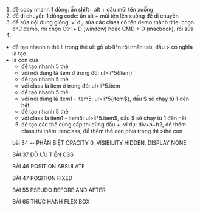 1. để copy nhanh 1 dòng: ấn shift+ alt + dấu mũi tên xuống
2. để di chuyển 1 dòng code: ấn alt + mũi tên lên xuống để di chuyển
3. để sửa nội dung giống, ví dụ sửa các class có tên demo thành title: chọn chữ demo, rồi chọn Ctrl + D (window) hoặc CMD + D (macbook), rồi sửa 
4.  
  - để tạo nhanh n thẻ li trong thẻ ul: gõ ul>li*n rồi nhấn tab, dấu > có nghĩa là tạo <li> là con của <ul>
  - để tạo nhanh 5 thẻ <li> với nội dung là item ở trong đó: ul>li*5{item}
  - để tạo nhanh 5 thẻ <li> với class là item ở trong đó: ul>li*5.item
  - để tạo nhanh 5 thẻ <li> với nội dung là item1 - item5: ul>li*5{item$}, dấu $ sẽ chạy từ 1 đến hết
  - để tạo nhanh 5 thẻ <li> với class là item1 - item5: ul>li*5.item$, dấu $ sẽ chạy từ 1 đến hết
5. để tạo các thể cùng cấp thì dùng đấu +. ví dụ: div+p+h2, để thêm class thì thêm .tenclass, để thêm thẻ con phía trong thì >thẻ con


bài 34 -- PHÂN BIỆT OPACITY 0, VISIBILITY HIDDEN, DISPLAY NONE
<!-- 
-opacity: 0: vẫn chiếm diện tích, có thể nhấn vô được
-visibility: hidden: vẫn chiếm diện tích, nhưng không nhấn vô được
-display: none: biến mất hoàn toàn trên trang web, k chếm diện tích, k nhấn vô được 

-->

BÀI 37 ĐỘ ƯU TIÊN CSS 
 <!-- độ ưu tiên trong css 

tags < class < ID < inline style < !important.
khi rê chuột vào các class, tag trong vscode sẽ hiển thị độ uu tiên
tags là: 0 0 1,
class là: 0 1 0,
id là: 1 0 0
nó sẽ so sánh theo cột,từ trái qua phải, gặp 1 ở cái nào thì cái đó ưu tiên hơn -->

BÀI 46 POSITION ABSULATE

 <!-- /* overlay theo chieu ngang */
  /* top: 0;
  left: 0;
  right: 0;
  width: auto; */

   /* overlay theo chieu doc */
  height: 100%;
  top: 0;
  bottom: 0;
  z-index: 1; -->

BÀI 47 POSITION FIXED
<!-- 
 khi để postion fixed thì vị trí đi theo thẻ body, tránh dùng chung fixed và transform 
  -->

BÀI 55 PSEUDO BEFORE AND AFTER
 <!--
 currentColor: lấy giá trị màu theo thuộc tính color của nó hoặc color của thằng cha chứa nó;
 
 
  -->

BÀI 65 THỰC HANH FLEX BOX

<!-- 
  để truyền số âm trong hàm calc:
  calc(-1*100px)

 -->